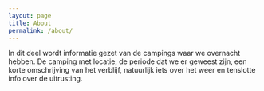 ```yaml
---
layout: page
title: About
permalink: /about/
---
```


In dit deel wordt informatie gezet van de campings waar we overnacht hebben.
De camping met locatie, de periode dat we er geweest zijn, een korte omschrijving van het verblijf, natuurlijk iets over het weer en tenslotte info over de uitrusting.
